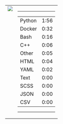 
<table><tr>
<td valign="top">
  <img src="https://wakatime.com/share/@Aperture/0cd21d5d-ac4f-458d-9c71-d06f479c1297.png" />
</td>

<td valign="top">
  <hr>
  <table>
    <tr><td>Python</td><td>1:56</td></tr><tr><td>Docker</td><td>0:32</td></tr><tr><td>Bash</td><td>0:16</td></tr><tr><td>C++</td><td>0:06</td></tr><tr><td>Other</td><td>0:05</td></tr><tr><td>HTML</td><td>0:04</td></tr><tr><td>YAML</td><td>0:02</td></tr><tr><td>Text</td><td>0:00</td></tr><tr><td>SCSS</td><td>0:00</td></tr><tr><td>JSON</td><td>0:00</td></tr><tr><td>CSV</td><td>0:00</td></tr>
  </table>
  <hr>
</td>
</tr></table>

